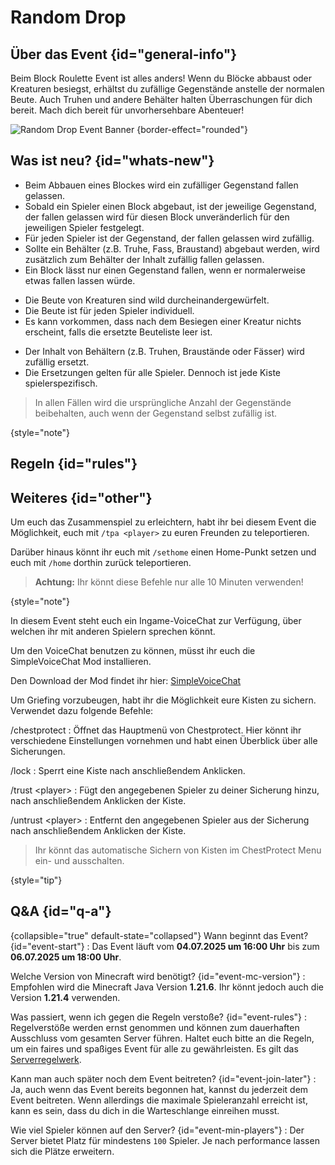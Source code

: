 <primary-label ref="event-running"/>
<secondary-label ref="random-drop-event-mc-version"/>
<secondary-label ref="random-drop-event-date"/>

# Random Drop

## Über das Event {id="general-info"}

Beim Block Roulette Event ist alles anders! Wenn du Blöcke abbaust oder Kreaturen besiegst, erhältst du zufällige
Gegenstände anstelle der normalen Beute. Auch Truhen und andere Behälter halten Überraschungen für dich bereit. Mach
dich bereit für unvorhersehbare Abenteuer!

![Random Drop Event Banner](random-drop.png) {border-effect="rounded"}


## Was ist neu? {id="whats-new"}

<tabs>
<tab title="Blöcke" id="block-drops">

- Beim Abbauen eines Blockes wird ein zufälliger Gegenstand fallen gelassen.
- Sobald ein Spieler einen Block abgebaut, ist der jeweilige Gegenstand, der fallen gelassen wird für diesen Block unveränderlich für den jeweiligen Spieler festgelegt.
- Für jeden Spieler ist der Gegenstand, der fallen gelassen wird zufällig.
- Sollte ein Behälter (z.B. Truhe, Fass, Braustand) abgebaut werden, wird zusätzlich zum Behälter der Inhalt zufällig fallen gelassen.
- Ein Block lässt nur einen Gegenstand fallen, wenn er normalerweise etwas fallen lassen würde.

</tab>
<tab title="Entitäten" id="entity-drops">

- Die Beute von Kreaturen sind wild durcheinandergewürfelt.
- Die Beute ist für jeden Spieler individuell.
- Es kann vorkommen, dass nach dem Besiegen einer Kreatur nichts erscheint, falls die ersetzte Beuteliste leer ist.

</tab>
<tab title="Kisten" id="chest-loot">

- Der Inhalt von Behältern (z.B. Truhen, Braustände oder Fässer) wird zufällig ersetzt.
- Die Ersetzungen gelten für alle Spieler. Dennoch ist jede Kiste spielerspezifisch.
 
</tab>
</tabs>

> In allen Fällen wird die ursprüngliche Anzahl der Gegenstände beibehalten, auch wenn der Gegenstand selbst zufällig ist.
>
{style="note"}

## Regeln {id="rules"}

<include from="util.md" element-id="no-rules-changed" />

## Weiteres {id="other"}

<tabs>
<tab title="Teleportation" id="teleportation">

Um euch das Zusammenspiel zu erleichtern, habt ihr bei diesem Event die Möglichkeit, euch mit `/tpa <player>` zu euren Freunden zu teleportieren.

Darüber hinaus könnt ihr euch mit `/sethome` einen Home-Punkt setzen und euch mit `/home` dorthin zurück teleportieren.

> **Achtung:** Ihr könnt diese Befehle nur alle 10 Minuten verwenden!
>
{style="note"}

</tab>
<tab title="VoiceChat" id="voice-chat">

In diesem Event steht euch ein Ingame-VoiceChat zur Verfügung, über welchen ihr mit anderen Spielern sprechen könnt.

Um den VoiceChat benutzen zu können, müsst ihr euch die SimpleVoiceChat Mod installieren.

Den Download der Mod findet ihr hier: [SimpleVoiceChat](https://modrinth.com/plugin/simple-voice-chat)

</tab>
<tab title="ChestProtect" id="chestprotect">

Um Griefing vorzubeugen, habt ihr die Möglichkeit eure Kisten zu sichern. Verwendet dazu folgende Befehle:

/chestprotect
: Öffnet das Hauptmenü von Chestprotect.
Hier könnt ihr verschiedene Einstellungen vornehmen und habt einen Überblick über alle Sicherungen.

/lock
: Sperrt eine Kiste nach anschließendem Anklicken.

/trust &lt;player&gt;
: Fügt den angegebenen Spieler zu deiner Sicherung hinzu, nach anschließendem Anklicken der Kiste.

/untrust &lt;player&gt;
: Entfernt den angegebenen Spieler aus der Sicherung nach anschließendem Anklicken der Kiste.

> Ihr könnt das automatische Sichern von Kisten im ChestProtect Menu ein- und ausschalten.
>
{style="tip"}

</tab>
</tabs>

## Q&A {id="q-a"}

{collapsible="true" default-state="collapsed"}
Wann beginnt das Event? {id="event-start"}
: Das Event läuft vom **04.07.2025 um 16:00 Uhr** bis zum **06.07.2025 um 18:00 Uhr**.

Welche Version von Minecraft wird benötigt? {id="event-mc-version"}
: Empfohlen wird die Minecraft Java Version **1.21.6**.
Ihr könnt jedoch auch die Version **1.21.4** verwenden.

Was passiert, wenn ich gegen die Regeln verstoße? {id="event-rules"}
: Regelverstöße werden ernst genommen und können zum dauerhaften Ausschluss vom gesamten Server führen. Haltet euch
bitte an die Regeln, um ein faires und spaßiges Event für alle zu gewährleisten. Es gilt das [Serverregelwerk](rules.md).

Kann man auch später noch dem Event beitreten? {id="event-join-later"}
: Ja, auch wenn das Event bereits begonnen hat, kannst du jederzeit dem Event beitreten. Wenn allerdings die maximale
Spieleranzahl erreicht ist, kann es sein, dass du dich in die Warteschlange einreihen musst.

Wie viel Spieler können auf den Server? {id="event-min-players"}
: Der Server bietet Platz für mindestens `100` Spieler.
Je nach performance lassen sich die Plätze erweitern.